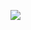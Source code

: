![](https://user-images.githubusercontent.com/54076963/96517231-3f726c80-1271-11eb-89c2-466764dc562d.png)
